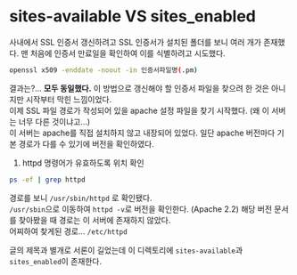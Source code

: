 # sites-available VS sites_enabled
사내에서 SSL 인증서 갱신하려고 SSL 인증서가 설치된 폴더를 보니 여러 개가 존재했다. 
맨 처음에 인증서 만료일을 확인하여 이를 식별하려고 시도했다.
```bash
openssl x509 -enddate -noout -in 인증서파일명(.pm)
```
결과는?... **모두 동일했다.** 이 방법으로 갱신해야 할 인증서 파일을 찾으려 한 것은 아니지만 시작부터 막힌 느낌이었다.  
이제 SSL 파일 경로가 작성되어 있을 apache 설정 파일을 찾기 시작했다. (왜 이 서버는 너무 다른 것이냐고...)  
이 서버는 apache를 직접 설치하지 않고 내장되어 있었다. 일단 apache 버전마다 기본 경로가 다를 수 있기에 버전을 확인하였다.
1. httpd 명령어가 유효하도록 위치 확인
```sh
ps -ef | grep httpd
```
경로를 보니 `/usr/sbin/httpd` 로 확인됐다.  
`/usr/sbin`으로 이동하여 `httpd -v`로 버전을 확인한다. (Apache 2.2) 해당 버전 문서를 찾아봤을 때 경로는 이 서버에 존재하지 않았다.  
어찌하여 찾게된 경로... `/etc/httpd`

글의 제목과 별개로 서론이 길었는데 이 디렉토리에 `sites-available`과 `sites_enabled`이 존재한다.
